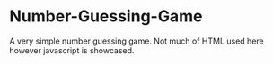 # Number-Guessing-Game
A very simple number guessing game. Not much of HTML used here however javascript is showcased.
